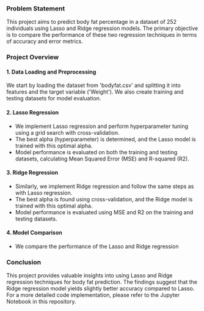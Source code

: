 ### Problem Statement

This project aims to predict body fat percentage in a dataset of 252 individuals using Lasso and Ridge regression models. The primary objective is to compare the performance of these two regression techniques in terms of accuracy and error metrics.

### Project Overview

#### 1. Data Loading and Preprocessing
We start by loading the dataset from 'bodyfat.csv' and splitting it into features and the target variable ('Weight'). We also create training and testing datasets for model evaluation.

#### 2. Lasso Regression
- We implement Lasso regression and perform hyperparameter tuning using a grid search with cross-validation.
- The best alpha (hyperparameter) is determined, and the Lasso model is trained with this optimal alpha.
- Model performance is evaluated on both the training and testing datasets, calculating Mean Squared Error (MSE) and R-squared (R2).

#### 3. Ridge Regression
- Similarly, we implement Ridge regression and follow the same steps as with Lasso regression.
- The best alpha is found using cross-validation, and the Ridge model is trained with this optimal alpha.
- Model performance is evaluated using MSE and R2 on the training and testing datasets.

#### 4. Model Comparison
- We compare the performance of the Lasso and Ridge regression

### Conclusion

This project provides valuable insights into using Lasso and Ridge regression techniques for body fat prediction. The findings suggest that the Ridge regression model yields slightly better accuracy compared to Lasso. For a more detailed code implementation, please refer to the Jupyter Notebook in this repository.
